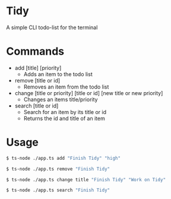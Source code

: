 # Tidy
A simple CLI todo-list for the terminal

# Commands
- add [title] [priority]
  - Adds an item to the todo list
- remove [title or id]
  - Removes an item from the todo list
- change [title or priority] [title or id] [new title or new priority]
  - Changes an items title/priority
- search [title or id]
  - Search for an item by its title or id
  - Returns the id and title of an item

# Usage
``` bash
$ ts-node ./app.ts add "Finish Tidy" "high"

$ ts-node ./app.ts remove "Finish Tidy"

$ ts-node ./app.ts change title "Finish Tidy" "Work on Tidy"

$ ts-node ./app.ts search "Finish Tidy"
```